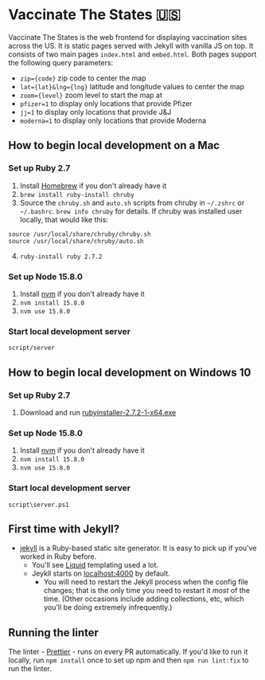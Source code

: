 # Vaccinate The States 🇺🇸

Vaccinate The States is the web frontend for displaying vaccination sites across the US. It is static pages served with Jekyll
with vanilla JS on top. It consists of two main pages `index.html` and `embed.html`. Both pages support the following query parameters:

- `zip={code}` zip code to center the map
- `lat={lat}&lng={lng}` latitude and longitude values to center the map
- `zoom={level}` zoom level to start the map at
- `pfizer=1` to display only locations that provide Pfizer
- `jj=1` to display only locations that provide J&J 
- `moderna=1` to display only locations that provide Moderna

## How to begin local development on a Mac

### Set up Ruby 2.7

1. Install [Homebrew](https://brew.sh/) if you don't already have it
2. `brew install ruby-install chruby`
3. Source the `chruby.sh` and `auto.sh` scripts from chruby in `~/.zshrc` or `~/.bashrc`. `brew info chruby` for details. If chruby was installed user locally, that would like this:
```
source /usr/local/share/chruby/chruby.sh
source /usr/local/share/chruby/auto.sh
```
4. `ruby-install ruby 2.7.2`

### Set up Node 15.8.0

1. Install [nvm](https://github.com/nvm-sh/nvm#installing-and-updating) if you don't already have it
2. `nvm install 15.8.0`
3. `nvm use 15.8.0`

### Start local development server
```
script/server
```

## How to begin local development on Windows 10

### Set up Ruby 2.7

1. Download and run [rubyinstaller-2.7.2-1-x64.exe](https://github.com/oneclick/rubyinstaller2/releases/download/RubyInstaller-2.7.2-1/rubyinstaller-2.7.2-1-x64.exe)

### Set up Node 15.8.0

1. Install [nvm](https://github.com/coreybutler/nvm-windows#install-nvm-windows) if you don't already have it
2. `nvm install 15.8.0`
3. `nvm use 15.8.0`

### Start local development server
```
script\server.ps1
```

## First time with Jekyll?

- [jekyll](https://jekyllrb.com/) is a Ruby-based static site generator. It is easy to pick up if you've worked in Ruby before.
  - You'll see [Liquid](https://shopify.github.io/liquid/) templating used a lot.
  - Jeykll starts on [localhost:4000](http://localhost:4000/) by default.
    - You will need to restart the Jekyll process when the config file changes; that is the only time you need to restart it _most_ of the time. (Other occasions include adding collections, etc, which you'll be doing extremely infrequently.)

## Running the linter
The linter - [Prettier](https://prettier.io/) - runs on every PR automatically. If you'd like to run it locally, run `npm install` once to set up npm and then `npm run lint:fix` to run the linter.